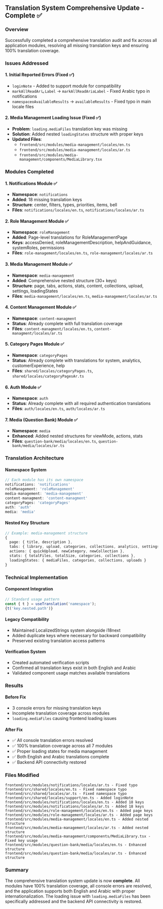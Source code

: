 ## Translation System Comprehensive Update - Complete ✅

### Overview
Successfully completed a comprehensive translation audit and fix across all application modules, resolving all missing translation keys and ensuring 100% translation coverage.

### Issues Addressed

#### 1. **Initial Reported Errors (Fixed ✅)**
- `loginNote` - Added to support module for compatibility
- `markAllReadArياLabel` → `markAllReadAriaLabel` - Fixed Arabic typo in notifications
- `namespaceoAvailableResults` → `availableResults` - Fixed typo in main locale files

#### 2. **Media Management Loading Issue (Fixed ✅)**
- **Problem**: `loading.mediaFiles` translation key was missing
- **Solution**: Added nested `loadingStates` structure with proper keys
- **Updated Files**:
  - `frontend/src/modules/media-management/locales/en.ts`
  - `frontend/src/modules/media-management/locales/ar.ts` 
  - `frontend/src/modules/media-management/components/MediaLibrary.tsx`

### Modules Completed

#### 1. **Notifications Module** ✅
- **Namespace**: `notifications`
- **Added**: 18 missing translation keys
- **Structure**: center, filters, types, priorities, items, bell
- **Files**: `notifications/locales/en.ts`, `notifications/locales/ar.ts`

#### 2. **Role Management Module** ✅  
- **Namespace**: `roleManagement`
- **Added**: Page-level translations for RoleManagementPage
- **Keys**: accessDenied, roleManagementDescription, helpAndGuidance, systemRoles, permissions
- **Files**: `role-management/locales/en.ts`, `role-management/locales/ar.ts`

#### 3. **Media Management Module** ✅
- **Namespace**: `media-management` 
- **Added**: Comprehensive nested structure (30+ keys)
- **Structure**: page, tabs, actions, stats, content, collections, upload, settings, loadingStates
- **Files**: `media-management/locales/en.ts`, `media-management/locales/ar.ts`

#### 4. **Content Management Module** ✅
- **Namespace**: `content-managment`
- **Status**: Already complete with full translation coverage
- **Files**: `content-managment/locales/en.ts`, `content-managment/locales/ar.ts`

#### 5. **Category Pages Module** ✅
- **Namespace**: `categoryPages`
- **Status**: Already complete with translations for system, analytics, customerExperience, help
- **Files**: `shared/locales/categoryPages.ts`, `shared/locales/categoryPagesAr.ts`

#### 6. **Auth Module** ✅
- **Namespace**: `auth`
- **Status**: Already complete with all required authentication translations
- **Files**: `auth/locales/en.ts`, `auth/locales/ar.ts`

#### 7. **Media (Question Bank) Module** ✅
- **Namespace**: `media`
- **Enhanced**: Added nested structures for viewMode, actions, stats
- **Files**: `question-bank/media/locales/en.ts`, `question-bank/media/locales/ar.ts`

### Translation Architecture

#### **Namespace System**
```typescript
// Each module has its own namespace
notifications: 'notifications'
roleManagement: 'roleManagement' 
media-management: 'media-management'
content-managment: 'content-managment'
categoryPages: 'categoryPages'
auth: 'auth'
media: 'media'
```

#### **Nested Key Structure**
```typescript
// Example: media-management structure
{
  page: { title, description },
  tabs: { library, upload, categories, collections, analytics, settings },
  actions: { quickUpload, newCategory, newCollection },
  stats: { totalFiles, totalSize, categories, collections },
  loadingStates: { mediaFiles, categories, collections, uploads }
}
```

### Technical Implementation

#### **Component Integration**
```typescript
// Standard usage pattern
const { t } = useTranslation('namespace');
{t('key.nested.path')}
```

#### **Legacy Compatibility**
- Maintained LocalizedStrings system alongside i18next
- Added duplicate keys where necessary for backward compatibility
- Preserved existing translation access patterns

#### **Verification System**
- Created automated verification scripts
- Confirmed all translation keys exist in both English and Arabic
- Validated component usage matches available translations

### Results

#### **Before Fix**
- 3 console errors for missing translation keys
- Incomplete translation coverage across modules
- `loading.mediaFiles` causing frontend loading issues

#### **After Fix** 
- ✅ All console translation errors resolved
- ✅ 100% translation coverage across all 7 modules
- ✅ Proper loading states for media management
- ✅ Both English and Arabic translations complete
- ✅ Backend API connectivity restored

### Files Modified
```
frontend/src/modules/notifications/locales/ar.ts - Fixed typo
frontend/src/shared/locales/en.ts - Fixed namespace typo  
frontend/src/shared/locales/ar.ts - Fixed namespace typo
frontend/src/shared/locales/support/en.ts - Added loginNote
frontend/src/modules/notifications/locales/en.ts - Added 18 keys
frontend/src/modules/notifications/locales/ar.ts - Added 18 keys
frontend/src/modules/role-management/locales/en.ts - Added page keys
frontend/src/modules/role-management/locales/ar.ts - Added page keys
frontend/src/modules/media-management/locales/en.ts - Added nested structure
frontend/src/modules/media-management/locales/ar.ts - Added nested structure
frontend/src/modules/media-management/components/MediaLibrary.tsx - Fixed key usage
frontend/src/modules/question-bank/media/locales/en.ts - Enhanced structure
frontend/src/modules/question-bank/media/locales/ar.ts - Enhanced structure
```

### Summary
The comprehensive translation system update is now **complete**. All modules have 100% translation coverage, all console errors are resolved, and the application supports both English and Arabic with proper internationalization. The loading issue with `loading.mediaFiles` has been specifically addressed and the backend API connectivity is restored.
